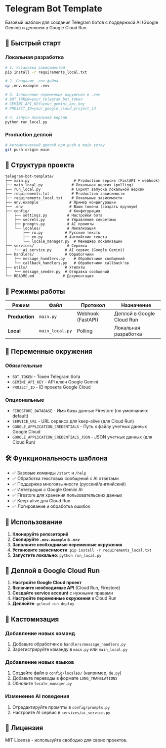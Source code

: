 # Telegram Bot Template

Базовый шаблон для создания Telegram ботов с поддержкой AI (Google Gemini) и деплоем в Google Cloud Run.

## 🚀 Быстрый старт

### Локальная разработка
```bash
# 1. Установка зависимостей
pip install -r requirements_local.txt

# 2. Создание .env файла
cp .env.example .env

# 3. Заполнение переменных окружения в .env
# BOT_TOKEN=your_telegram_bot_token
# GEMINI_API_KEY=your_gemini_api_key
# PROJECT_ID=your_google_cloud_project_id

# 4. Запуск локальной версии
python run_local.py
```

### Production деплой
```bash
# Автоматический деплой при push в main ветку
git push origin main
```

## 📁 Структура проекта

```
telegram-bot-template/
├── main.py                    # Production версия (FastAPI + webhook)
├── main_local.py             # Локальная версия (polling)
├── run_local.py              # Скрипт запуска локальной версии
├── requirements.txt          # Production зависимости
├── requirements_local.txt    # Локальные зависимости
├── env.example              # Пример конфигурации
├── .env                     # Ваши токены (создать вручную)
├── config/                  # Конфигурация
│   ├── settings.py         # Настройки бота
│   ├── secrets.py          # Управление секретами
│   ├── prompts.py          # AI промпты
│   └── locales/            # Локализация
│       ├── ru.py          # Русские тексты
│       ├── en.py          # Английские тексты
│       └── locale_manager.py  # Менеджер локализации
├── services/               # Сервисы
│   └── ai_service.py      # AI сервис (Google Gemini)
├── handlers/              # Обработчики
│   ├── message_handlers.py    # Обработчики сообщений
│   └── callback_handlers.py   # Обработчики callback'ов
├── utils/                 # Утилиты
│   └── message_sender.py  # Отправка сообщений
└── README.md             # Документация
```

## 🔧 Режимы работы

| Режим | Файл | Протокол | Назначение |
|-------|------|----------|------------|
| **Production** | `main.py` | Webhook (FastAPI) | Деплой в Google Cloud Run |
| **Local** | `main_local.py` | Polling | Локальная разработка |

## 🔐 Переменные окружения

### Обязательные
- `BOT_TOKEN` - Токен Telegram бота
- `GEMINI_API_KEY` - API ключ Google Gemini
- `PROJECT_ID` - ID проекта Google Cloud

### Опциональные
- `FIRESTORE_DATABASE` - Имя базы данных Firestore (по умолчанию: default)
- `SERVICE_URL` - URL сервиса для keep-alive (для Cloud Run)
- `GOOGLE_APPLICATION_CREDENTIALS` - Путь к файлу учетных данных Google Cloud
- `GOOGLE_APPLICATION_CREDENTIALS_JSON` - JSON учетных данных (для Cloud Run)

## 🛠️ Функциональность шаблона

- ✅ Базовые команды `/start` и `/help`
- ✅ Обработка текстовых сообщений с AI ответами
- ✅ Поддержка многоязычности (русский/английский)
- ✅ Интеграция с Google Gemini AI
- ✅ Firestore для хранения пользовательских данных
- ✅ Keep-alive для Cloud Run
- ✅ Логирование и обработка ошибок

## 📖 Использование

1. **Клонируйте репозиторий**
2. **Скопируйте `.env.example` в `.env`**
3. **Заполните необходимые переменные окружения**
4. **Установите зависимости**: `pip install -r requirements_local.txt`
5. **Запустите локально**: `python run_local.py`

## 🚀 Деплой в Google Cloud Run

1. **Настройте Google Cloud проект**
2. **Включите необходимые API** (Cloud Run, Firestore)
3. **Создайте service account** с нужными правами
4. **Настройте переменные окружения** в Cloud Run
5. **Деплойте**: `gcloud run deploy`

## 🔧 Кастомизация

### Добавление новых команд
1. Добавьте обработчик в `handlers/message_handlers.py`
2. Зарегистрируйте команду в `main.py` или `main_local.py`

### Добавление новых языков
1. Создайте файл в `config/locales/` (например, `de.py`)
2. Добавьте переводы в формате `LANG_TRANSLATIONS`
3. Обновите `locale_manager.py`

### Изменение AI поведения
1. Отредактируйте промпты в `config/prompts.py`
2. Настройте AI сервис в `services/ai_service.py`

## 📝 Лицензия

MIT License - используйте свободно для своих проектов.